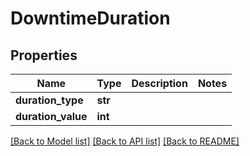 # DowntimeDuration

## Properties
Name | Type | Description | Notes
------------ | ------------- | ------------- | -------------
**duration_type** | **str** |  | 
**duration_value** | **int** |  | 

[[Back to Model list]](../README.md#documentation-for-models) [[Back to API list]](../README.md#documentation-for-api-endpoints) [[Back to README]](../README.md)


